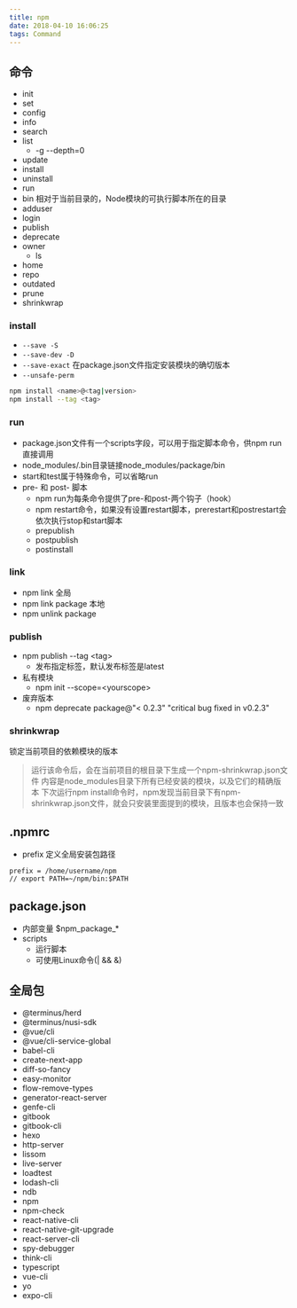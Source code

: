 ```yaml
---
title: npm
date: 2018-04-10 16:06:25
tags: Command
---
```


## 命令
- init
- set
- config
- info
- search
- list
    * -g --depth=0
- update
- install
- uninstall
- run
- bin 相对于当前目录的，Node模块的可执行脚本所在的目录
- adduser
- login
- publish
- deprecate
- owner
    * ls
- home
- repo
- outdated
- prune
- shrinkwrap

### install
- `--save -S`
- `--save-dev -D`
- `--save-exact` 在package.json文件指定安装模块的确切版本
- `--unsafe-perm`

```bash
npm install <name>@<tag|version>
npm install --tag <tag>
```

### run
- package.json文件有一个scripts字段，可以用于指定脚本命令，供npm run直接调用
- node_modules/.bin目录链接node_modules/package/bin
- start和test属于特殊命令，可以省略run
- pre- 和 post- 脚本
    + npm run为每条命令提供了pre-和post-两个钩子（hook）
    + npm restart命令，如果没有设置restart脚本，prerestart和postrestart会依次执行stop和start脚本
    + prepublish
    + postpublish
    + postinstall

### link
- npm link 全局
- npm link package 本地
- npm unlink package

### publish
- npm publish --tag <tag\>
    + 发布指定标签，默认发布标签是latest
- 私有模块
    +  npm init --scope=<yourscope\>
- 废弃版本
    + npm deprecate package@"< 0.2.3" "critical bug fixed in v0.2.3"

### shrinkwrap
锁定当前项目的依赖模块的版本

> 运行该命令后，会在当前项目的根目录下生成一个npm-shrinkwrap.json文件
> 内容是node_modules目录下所有已经安装的模块，以及它们的精确版本
> 下次运行npm install命令时，npm发现当前目录下有npm-shrinkwrap.json文件，就会只安装里面提到的模块，且版本也会保持一致


## .npmrc
- prefix 定义全局安装包路径

```
prefix = /home/username/npm
// export PATH=~/npm/bin:$PATH
```

## package.json
- 内部变量 $npm_package_*
- scripts
    + 运行脚本
    + 可使用Linux命令(| && &)

## 全局包

- @terminus/herd
- @terminus/nusi-sdk
- @vue/cli
- @vue/cli-service-global
- babel-cli
- create-next-app
- diff-so-fancy
- easy-monitor
- flow-remove-types
- generator-react-server
- genfe-cli
- gitbook
- gitbook-cli
- hexo
- http-server
- lissom
- live-server
- loadtest
- lodash-cli
- ndb
- npm
- npm-check
- react-native-cli
- react-native-git-upgrade
- react-server-cli
- spy-debugger
- think-cli
- typescript
- vue-cli
- yo
- expo-cli

